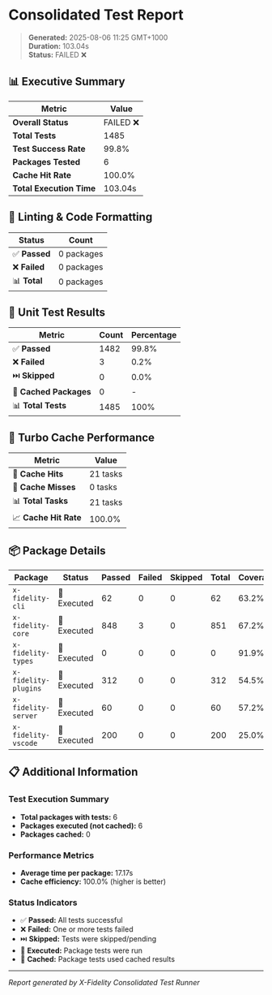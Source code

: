 # Consolidated Test Report

> **Generated:** 2025-08-06 11:25 GMT+1000  
> **Duration:** 103.04s  
> **Status:** FAILED ❌

## 📊 Executive Summary

| Metric | Value |
|--------|-------|
| **Overall Status** | FAILED ❌ |
| **Total Tests** | 1485 |
| **Test Success Rate** | 99.8% |
| **Packages Tested** | 6 |
| **Cache Hit Rate** | 100.0% |
| **Total Execution Time** | 103.04s |

## 🔧 Linting & Code Formatting

| Status | Count |
|--------|-------|
| ✅ **Passed** | 0 packages |
| ❌ **Failed** | 0 packages |
| 📊 **Total** | 0 packages |

## 🧪 Unit Test Results

| Metric | Count | Percentage |
|--------|-------|------------|
| ✅ **Passed** | 1482 | 99.8% |
| ❌ **Failed** | 3 | 0.2% |
| ⏭️ **Skipped** | 0 | 0.0% |
| 💾 **Cached Packages** | 0 | - |
| 📊 **Total Tests** | 1485 | 100% |

## 💾 Turbo Cache Performance

| Metric | Value |
|--------|-------|
| 🎯 **Cache Hits** | 21 tasks |
| 🔄 **Cache Misses** | 0 tasks |
| 📊 **Total Tasks** | 21 tasks |
| 📈 **Cache Hit Rate** | 100.0% |

## 📦 Package Details

| Package | Status | Passed | Failed | Skipped | Total | Coverage |
|---------|--------|--------|--------|---------|-------|----------|
| `x-fidelity-cli` | 🏃 Executed | 62 | 0 | 0 | 62 | 63.2% |
| `x-fidelity-core` | 🏃 Executed | 848 | 3 | 0 | 851 | 67.2% |
| `x-fidelity-types` | 🏃 Executed | 0 | 0 | 0 | 0 | 91.9% |
| `x-fidelity-plugins` | 🏃 Executed | 312 | 0 | 0 | 312 | 54.5% |
| `x-fidelity-server` | 🏃 Executed | 60 | 0 | 0 | 60 | 57.2% |
| `x-fidelity-vscode` | 🏃 Executed | 200 | 0 | 0 | 200 | 25.0% |

## 📋 Additional Information

### Test Execution Summary
- **Total packages with tests:** 6
- **Packages executed (not cached):** 6
- **Packages cached:** 0

### Performance Metrics
- **Average time per package:** 17.17s
- **Cache efficiency:** 100.0% (higher is better)

### Status Indicators
- ✅ **Passed:** All tests successful
- ❌ **Failed:** One or more tests failed  
- ⏭️ **Skipped:** Tests were skipped/pending
- 🏃 **Executed:** Package tests were run
- 💾 **Cached:** Package tests used cached results

---

*Report generated by X-Fidelity Consolidated Test Runner*
